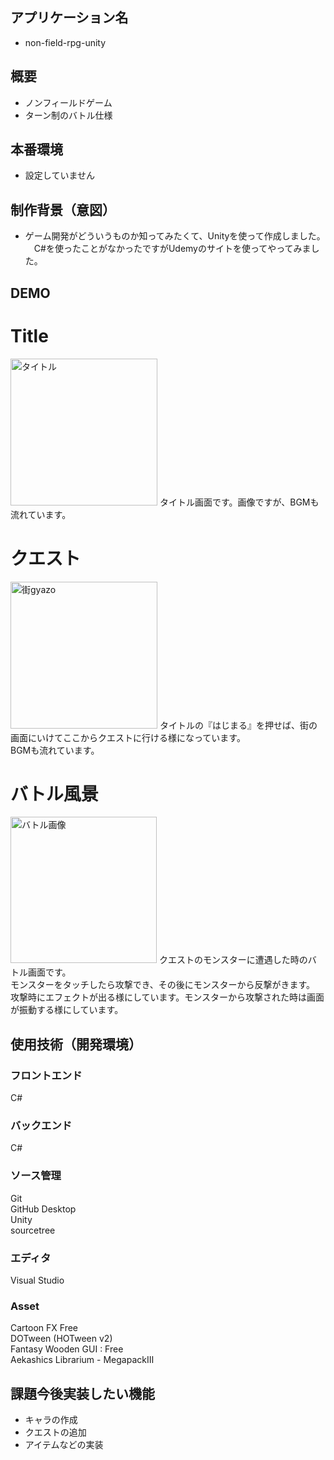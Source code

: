 ## アプリケーション名
- non-field-rpg-unity


## 概要
- ノンフィールドゲーム
- ターン制のバトル仕様

## 本番環境
- 設定していません

  
## 制作背景（意図）
- ゲーム開発がどういうものか知ってみたくて、Unityを使って作成しました。<br>
　C#を使ったことがなかったですがUdemyのサイトを使ってやってみました。



## DEMO
# Title
<img width="235" alt="タイトル" src="https://user-images.githubusercontent.com/77143892/112748152-f7602e80-8ff4-11eb-8175-f193cba534c5.png">
タイトル画面です。画像ですが、BGMも流れています。


# クエスト
<img width="235" alt="街gyazo" src="https://user-images.githubusercontent.com/77143892/112748230-689fe180-8ff5-11eb-88fe-5e48a3b2bebf.png">
タイトルの『はじまる』を押せば、街の画面にいけてここからクエストに行ける様になっています。<br>
BGMも流れています。

# バトル風景
<img width="234" alt="バトル画像" src="https://user-images.githubusercontent.com/77143892/112748205-4017e780-8ff5-11eb-94b3-4584d5c9ea0c.png">
クエストのモンスターに遭遇した時のバトル画面です。<br>
モンスターをタッチしたら攻撃でき、その後にモンスターから反撃がきます。<br>
攻撃時にエフェクトが出る様にしています。モンスターから攻撃された時は画面が振動する様にしています。




## 使用技術（開発環境）

### フロントエンド
C#

### バックエンド
C#

### ソース管理
Git<br> 
GitHub Desktop<br>
Unity<br>
sourcetree<br>

### エディタ
Visual Studio

### Asset
Cartoon FX Free<br>
DOTween (HOTween v2)<br>
Fantasy Wooden GUI : Free<br>
Aekashics Librarium - MegapackⅢ<br>

## 課題今後実装したい機能
- キャラの作成
- クエストの追加
- アイテムなどの実装
